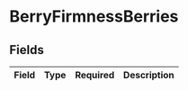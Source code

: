 # BerryFirmnessBerries


## Fields

| Field       | Type        | Required    | Description |
| ----------- | ----------- | ----------- | ----------- |